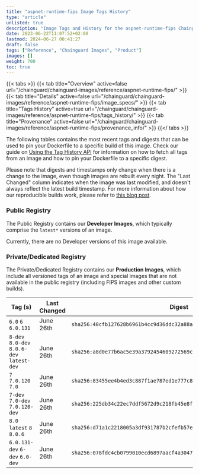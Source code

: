 ```yaml
---
title: "aspnet-runtime-fips Image Tags History"
type: "article"
unlisted: true
description: "Image Tags and History for the aspnet-runtime-fips Chainguard Image"
date: 2023-06-22T11:07:52+02:00
lastmod: 2024-06-27 00:41:27
draft: false
tags: ["Reference", "Chainguard Images", "Product"]
images: []
weight: 700
toc: true
---
```


{{< tabs >}}
{{< tab title="Overview" active=false url="/chainguard/chainguard-images/reference/aspnet-runtime-fips/" >}}
{{< tab title="Details" active=false url="/chainguard/chainguard-images/reference/aspnet-runtime-fips/image_specs/" >}}
{{< tab title="Tags History" active=true url="/chainguard/chainguard-images/reference/aspnet-runtime-fips/tags_history/" >}}
{{< tab title="Provenance" active=false url="/chainguard/chainguard-images/reference/aspnet-runtime-fips/provenance_info/" >}}
{{</ tabs >}}

The following tables contains the most recent tags and digests that can be used to pin your Dockerfile to a specific build of this image. Check our guide on [Using the Tag History API](/chainguard/chainguard-images/using-the-tag-history-api/) for information on how to fetch all tags from an image and how to pin your Dockerfile to a specific digest.

Please note that digests and timestamps only change when there is a change to the image, even though images are rebuilt every night. The "Last Changed" column indicates when the image was last modified, and doesn't always reflect the latest build timestamp. For more information about how our reproducible builds work, please refer to [this blog post](https://www.chainguard.dev/unchained/reproducing-chainguards-reproducible-image-builds).

### Public Registry
The Public Registry contains our **Developer Images**, which typically comprise the `latest*` versions of an image.

Currently, there are no Developer versions of this image available.

### Private/Dedicated Registry
The Private/Dedicated Registry contains our **Production Images**, which include all versioned tags of an image and special images that are not available in the public registry (including FIPS images and other custom builds).

| Tag (s)                                     | Last Changed | Digest                                                                    |
|---------------------------------------------|--------------|---------------------------------------------------------------------------|
|  `6.0` `6` `6.0.131`                        | June 26th    | `sha256:40cfb127628b6961b4cc9d36ddc32a88ab7df135ccdfbe035c88a8108f2d6d8b` |
|  `8-dev` `8.0-dev` `8.0.6-dev` `latest-dev` | June 26th    | `sha256:a8d0e77b6ac5e39a3792454609272569c0eaca6f97b3662efc05f36f132a584e` |
|  `7` `7.0.120` `7.0`                        | June 26th    | `sha256:83455ee4b4ed3c887f1ae787ed1e777c80db7886ec1226243c28c5457e524c63` |
|  `7-dev` `7.0-dev` `7.0.120-dev`            | June 26th    | `sha256:225db34c22ec7ddf5672d9c218fb45e8f9e6a5dd3ec96a083e670376f2ffa281` |
|  `8.0` `latest` `8` `8.0.6`                 | June 26th    | `sha256:d71a1c2218005a3df931787b2cfefb57eea463a0eafea525b02f387d03bd29e9` |
|  `6.0.131-dev` `6-dev` `6.0-dev`            | June 26th    | `sha256:078fdc4cb0799010ecd6897aacf4a30470cd39a02968361ba763043f7d45f7d0` |

